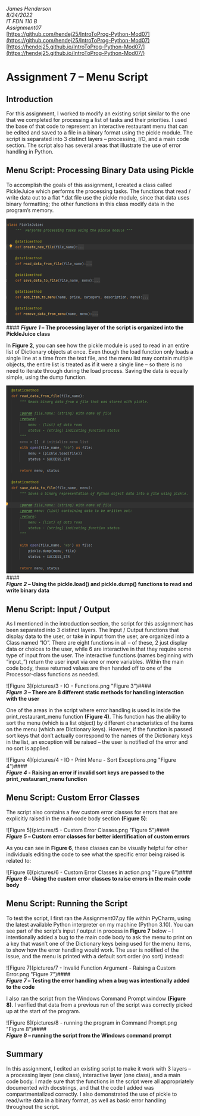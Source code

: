 *James Henderson  
8/24/2022  
IT FDN 110 B  
Assignment07*  
[https://github.com/hendej25/IntroToProg-Python-Mod07](https://github.com/hendej25/IntroToProg-Python-Mod07)  
[https://hendej25.github.io/IntroToProg-Python-Mod07/](https://hendej25.github.io/IntroToProg-Python-Mod07/)

# Assignment 7 – Menu Script
## Introduction
For this assignment, I worked to modify an existing script similar to the one that we completed for processing a list of tasks and their priorities. I used the base of that code to represent an interactive restaurant menu that can be edited and saved to a file in a binary format using the pickle module. The script is separated into 3 distinct layers – processing, I/O, and a main code section. The script also has several areas that illustrate the use of error handling in Python.

## Menu Script: Processing Binary Data using Pickle
To accomplish the goals of this assignment, I created a class called PickleJuice which performs the processing tasks. The functions that read / write data out to a flat *.dat file use the pickle module, since that data uses binary formatting; the other functions in this class modify data in the program’s memory.
 
![Figure 1](pictures/1%20-%20PickleJuice%20Class.png "Figure 1")#### 
***Figure 1* – The processing layer of the script is organized into the PickleJuice class**

In **Figure 2**, you can see how the pickle module is used to read in an entire list of Dictionary objects at once. Even though the load function only loads a single line at a time from the text file, and the menu list may contain multiple objects, the entire list is treated as if it were a single line – so there is no need to iterate through during the load process. Saving the data is equally simple, using the dump function.
 
 ![Figure 2](pictures/2%20-%20Pickling%20%2B%20Unpickling.png "Figure 2")####  
***Figure 2* – Using the pickle.load() and pickle.dump() functions to read and write binary data**

## Menu Script: Input / Output
As I mentioned in the introduction section, the script for this assignment has been separated into 3 distinct layers. The Input / Output functions that display data to the user, or take in input from the user, are organized into a Class named “IO”. There are eight functions in all – of these, 2 just display data or choices to the user, while 6 are interactive in that they require some type of input from the user. 
The interactive functions (names beginning with “input_”) return the user input via one or more variables. Within the main code body, these returned values are then handed off to one of the Processor-class functions as needed.
 
![Figure 3](pictures/3 - IO - Functions.png "Figure 3")####  
***Figure 3* – There are 8 different static methods for handling interaction with the user**

One of the areas in the script where error handling is used is inside the print_restaurant_menu function **(Figure 4)**. This function has the ability to sort the menu (which is a list object) by different characteristics of the items on the menu (which are Dictionary keys). However, if the function is passed sort keys that don’t actually correspond to the names of the Dictionary keys in the list, an exception will be raised – the user is notified of the error and no sort is applied.
 
![Figure 4](pictures/4 - IO - Print Menu - Sort Exceptions.png "Figure 4")####  
***Figure 4* - Raising an error if invalid sort keys are passed to the print_restaurant_menu function**

## Menu Script: Custom Error Classes
The script also contains a few custom error classes for errors that are explicitly raised in the main code body section **(Figure 5)**:
 
![Figure 5](pictures/5 - Custom Error Classes.png "Figure 5")####  
***Figure 5* – Custom error classes for better identification of custom errors**

As you can see in **Figure 6**, these classes can be visually helpful for other individuals editing the code to see what the specific error being raised is related to:

![Figure 6](pictures/6 - Custom Error Classes in action.png "Figure 6")####  
***Figure 6* – Using the custom error classes to raise errors in the main code body**

## Menu Script: Running the Script
To test the script, I first ran the Assignment07.py file within PyCharm, using the latest available Python interpreter on my machine (Python 3.10). 
You can see part of the script’s input / output in process in **Figure 7** below – I intentionally added a bug to the main code body to ask the menu to print on a key that wasn’t one of the Dictionary keys being used for the menu items, to show how the error handling would work. The user is notified of the issue, and the menu is printed with a default sort order (no sort) instead:
 
![Figure 7](pictures/7 - Invalid Function Argument - Raising a Custom Error.png "Figure 7")####  
***Figure 7* – Testing the error handling when a bug was intentionally added to the code**

I also ran the script from the Windows Command Prompt window **(Figure 8)**. I verified that data from a previous run of the script was correctly picked up at the start of the program. 
 
![Figure 8](pictures/8 - running the program in Command Prompt.png "Figure 8")####  
***Figure 8* – running the script from the Windows command prompt**

## Summary
In this assignment, I edited an existing script to make it work with 3 layers – a processing layer (one class), interactive layer (one class), and a main code body. I made sure that the functions in the script were all appropriately documented with docstrings, and that the code I added was compartmentalized correctly. I also demonstrated the use of pickle to read/write data in a binary format, as well as basic error handling throughout the script.

